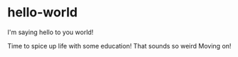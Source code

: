 # hello-world
I'm saying hello to you world!

Time to spice up life with some education!
That sounds so weird
Moving on!
